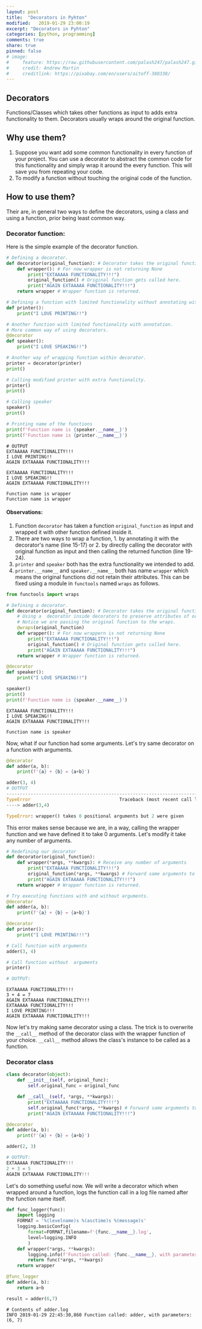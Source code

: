 ```yaml
---
layout: post
title:  "Decorators in Pyhton"
modified:   2019-01-29 23:00:19
excerpt: "Decorators in Pyhton"
categories: [python, programming]
comments: true
share: true
pinned: false
# image:
#     feature: https://raw.githubusercontent.com/palash247/palash247.github.io/master/img/rubik.png
#     credit: Andrew Martin
#     creditlink: https://pixabay.com/en/users/aitoff-388338/
---
```



## Decorators

Functions/Classes which takes other functions as input to adds extra functionality to them. Decorators usually wraps around the original function.

## Why use them?

1. Suppose you want add some common functionality in every function of your project. You can use a decorator to abstract the common code for this functionality and simply wrap it around the every function. This will save you from repeating your code.
2. To modify a function without touching the original code of the function.

## How to use them?

Their are, in general two ways to define the decorators, using a class and using a function, prior being least common way.

### Decorator function:
Here is the simple example of the decorator function.

~~~python
# Defining a decorator.
def decorator(original_function): # Decorator takes the original function as argument
    def wrapper(): # For now wrapper is not returning None
        print("EXTAAAAA FUNCTIONALITY!!!")
        original_function() # Original function gets called here.
        print("AGAIN EXTAAAAA FUNCTIONALITY!!!")
    return wrapper # Wrapper function is returned.

# Defining a function with limited functionality without annotating with the decorator.
def printer():
    print("I LOVE PRINTING!!")

# Another function with limited functionality with annotation.
# More common way of using decorators.
@decorator
def speaker():
    print("I LOVE SPEAKING!!")

# Another way of wrapping function within decorator.
printer = decorator(printer)
print()

# Calling modified printer with extra functionality.
printer()
print()

# Calling speaker
speaker()
print()

# Printing name of the functions
print(f'Function name is {speaker.__name__}')
print(f'Function name is {printer.__name__}')
~~~
~~~
# OUTPUT
EXTAAAAA FUNCTIONALITY!!!
I LOVE PRINTING!!
AGAIN EXTAAAAA FUNCTIONALITY!!!

EXTAAAAA FUNCTIONALITY!!!
I LOVE SPEAKING!!
AGAIN EXTAAAAA FUNCTIONALITY!!!

Function name is wrapper
Function name is wrapper

~~~

#### Observations:

1. Function `decorator` has taken a function `original_function` as input and wrapped it with other function defined inside it.
2. There are two ways to wrap a function, 1. by annotating it with the decorator's name (line 15-17) or 2. by directly calling the decorator with original function as input and then calling the returned function (line 19-24).
3. `printer` and `speaker` both has the extra functionality we intended to add.
4. `printer.__name__` and `speaker.__name__`  both has name `wrapper` which means the original functions did not retain their attributes. This can be fixed using a module in `functools` named `wraps` as follows. 

~~~python
from functools import wraps

# Defining a decorator.
def decorator(original_function): # Decorator takes the original function as argument
    # Using a  decorator inside decorators to preserve attributes of original function.
    # Notice we are passing the original function to the wraps.
    @wraps(original_function)
    def wrapper(): # For now wrappern is not returning None
        print("EXTAAAAA FUNCTIONALITY!!!")
        original_function() # Original function gets called here.
        print("AGAIN EXTAAAAA FUNCTIONALITY!!!")
    return wrapper # Wrapper function is returned.

@decorator
def speaker():
    print("I LOVE SPEAKING!!")

speaker()
print()
print(f'Function name is {speaker.__name__}')
~~~
~~~
EXTAAAAA FUNCTIONALITY!!!
I LOVE SPEAKING!!
AGAIN EXTAAAAA FUNCTIONALITY!!!

Function name is speaker
~~~

Now, what if our function had some arguments. Let's try same decorator on a function with arguments.

~~~python
@decorator
def adder(a, b):
    print(f'{a} + {b} = {a+b}')

adder(3, 4)
# OUTPUT
---------------------------------------------------------------------------
TypeError                                 Traceback (most recent call last)
----> adder(3,4)

TypeError: wrapper() takes 0 positional arguments but 2 were given
~~~

This error makes sense because we are, in a way, calling the wrapper function and we have defined it to take 0 arguments. Let's modify it take any number of arguments.

~~~python
# Redefining our decorator
def decorator(original_function): 
    def wrapper(*args, **kwargs): # Receive any number of arguments
        print("EXTAAAAA FUNCTIONALITY!!!")
        original_function(*args, **kwargs) # Forward same arguments to the original function
        print("AGAIN EXTAAAAA FUNCTIONALITY!!!")
    return wrapper # Wrapper function is returned.

# Try executing functions with and without arguments.
@decorator
def adder(a, b):
    print(f'{a} + {b} = {a+b}')

@decorator
def printer():
    print("I LOVE PRINTING!!!")

# Call function with arguments
adder(3, 4)

# Call function without  arguments
printer()

# OUTPUT:
~~~
~~~
EXTAAAAA FUNCTIONALITY!!!
3 + 4 = 7
AGAIN EXTAAAAA FUNCTIONALITY!!!
EXTAAAAA FUNCTIONALITY!!!
I LOVE PRINTING!!!
AGAIN EXTAAAAA FUNCTIONALITY!!!
~~~

Now let's try making same decorator using a class. The trick is to overwrite the `__call__` method of the decorator class with the wrapper function of your choice. `__call__` method allows the class's instance to be called as a function.

### Decorator class

~~~python
class decorator(object):
    def __init__(self, original_func):
        self.original_func = original_func

    def __call__(self, *args, **kwargs):
        print("EXTAAAAA FUNCTIONALITY!!!")
        self.original_func(*args, **kwargs) # Forward same arguments to the original function
        print("AGAIN EXTAAAAA FUNCTIONALITY!!!")

@decorator
def adder(a, b):
    print(f'{a} + {b} = {a+b}')

adder(2, 3)

# OUTPUT:
EXTAAAAA FUNCTIONALITY!!!
2 + 3 = 5
AGAIN EXTAAAAA FUNCTIONALITY!!!

~~~

Let's do something useful now. We will write a decorator which when wrapped around a function, logs the function call in a log file named after the function name itself.

~~~python
def func_logger(func):
    import logging
    FORMAT = '%(levelname)s %(asctime)s %(message)s'
    logging.basicConfig(
        format=FORMAT,filename=f'{func.__name__}.log',
        level=logging.INFO
        )
    def wrapper(*args, **kwargs):
        logging.info(f'Function called: {func.__name__}, with parameters: {args}')
        return func(*args, **kwargs)
    return wrapper

@func_logger
def adder(a, b):
    return a+b

result = adder(6,7)
~~~
~~~
# Contents of adder.log
INFO 2019-01-29 22:45:30,860 Function called: adder, with parameters: (6, 7)
~~~

